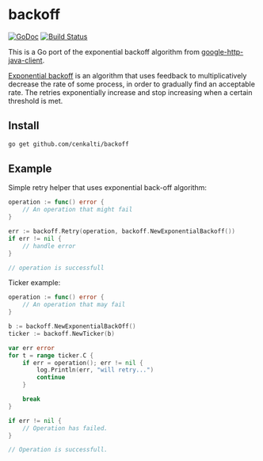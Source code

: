# backoff

[![GoDoc](https://godoc.org/github.com/cenkalti/backoff?status.png)](https://godoc.org/github.com/cenkalti/backoff)
[![Build Status](https://travis-ci.org/cenkalti/backoff.png)](https://travis-ci.org/cenkalti/backoff)

This is a Go port of the exponential backoff algorithm from
[google-http-java-client](https://code.google.com/p/google-http-java-client/wiki/ExponentialBackoff).

[Exponential backoff](http://en.wikipedia.org/wiki/Exponential_backoff)
is an algorithm that uses feedback to multiplicatively decrease the rate of some process,
in order to gradually find an acceptable rate.
The retries exponentially increase and stop increasing when a certain threshold is met.




## Install

```bash
go get github.com/cenkalti/backoff
```

## Example

Simple retry helper that uses exponential back-off algorithm:

```go
operation := func() error {
    // An operation that might fail
}

err := backoff.Retry(operation, backoff.NewExponentialBackoff())
if err != nil {
    // handle error
}

// operation is successfull
```

Ticker example:

```go
operation := func() error {
    // An operation that may fail
}

b := backoff.NewExponentialBackOff()
ticker := backoff.NewTicker(b)

var err error
for t = range ticker.C {
    if err = operation(); err != nil {
        log.Println(err, "will retry...")
        continue
    }

    break
}

if err != nil {
    // Operation has failed.
}

// Operation is successfull.
```
